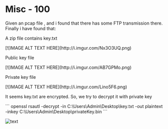 <h1>Misc - 100</h1>
<p>Given an pcap file , and i found that there has some FTP transmission there. Finally i have found that:</p>
<p>A zip file contains key.txt</p>
[![IMAGE ALT TEXT HERE](http://i.imgur.com/Nx3O3UQ.png)

<p>Public key file</p>
[![IMAGE ALT TEXT HERE](http://i.imgur.com/AB7GPMo.png)

<p>Private key file</p>
[![IMAGE ALT TEXT HERE](http://i.imgur.com/Lino5F6.png)

<p>It seems key.txt are encrypted. So, we try to decrypt it with private key</p>
```
openssl rsautl -decrypt -in C:\Users\Admin\Desktop\key.txt -out plaintext -inkey C:\Users\Admin\Desktop\privateKey.bin
```

![text](http://i.imgur.com/19HESo1.png)